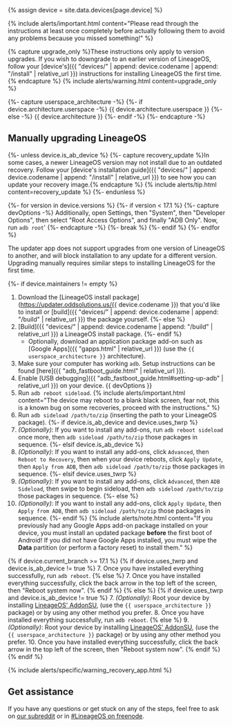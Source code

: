 {% assign device = site.data.devices[page.device] %}

{% include alerts/important.html content="Please read through the instructions at least once completely before actually following them to avoid any problems because you missed something!" %}

{% capture upgrade_only %}These instructions only apply to version upgrades. If you wish to downgrade to an earlier version of LineageOS, follow your [device's]({{ "devices/" | append: device.codename | append: "/install" | relative_url }}) instructions for installing LineageOS the first time.{% endcapture %}
{% include alerts/warning.html content=upgrade_only %}

{%- capture userspace_architecture -%}
{%- if device.architecture.userspace -%}
{{ device.architecture.userspace }}
{%- else -%}
{{ device.architecture }}
{%- endif -%}
{%- endcapture -%}

## Manually upgrading LineageOS

{%- unless device.is_ab_device %}
{%- capture recovery_update %}In some cases, a newer LineageOS version may not install due to an outdated recovery.
Follow your [device's installation guide]({{ "devices/" | append: device.codename | append: "/install" | relative_url }}) to see how you can update your recovery image.{% endcapture %}
{% include alerts/tip.html content=recovery_update %}
{%- endunless %}

{%- for version in device.versions %}
{%- if version < 17.1 %}
{%- capture devOptions -%}
Additionally, open Settings, then "System", then "Developer Options", then select "Root Access Options", and finally "ADB Only". Now, run `adb root`'
{%- endcapture -%}
{%- break %}
{%- endif %}
{%- endfor %}

The updater app does not support upgrades from one version of LineageOS to another, and will block installation to any update for a different version. Upgrading manually requires similar steps to installing LineageOS for the first time.

{%- if device.maintainers != empty %}
1. Download the [LineageOS install package](https://updater.oddsolutions.us/{{ device.codename }}) that you'd like to install or [build]({{ "devices/" | append: device.codename | append: "/build" | relative_url }}) the package yourself.
{%- else %}
1. [Build]({{ "devices/" | append: device.codename | append: "/build" | relative_url }}) a LineageOS install package.
{%- endif %}
    * Optionally, download an application package add-on such as [Google Apps]({{ "gapps.html" | relative_url }}) (use the `{{ userspace_architecture }}` architecture).
2. Make sure your computer has working `adb`. Setup instructions can be found [here]({{ "adb_fastboot_guide.html" | relative_url }}).
3. Enable [USB debugging]({{ "adb_fastboot_guide.html#setting-up-adb" | relative_url }}) on your device. {{ devOptions }}
4. Run `adb reboot sideload`.
    {% include alerts/important.html content="The device may reboot to a blank black screen, fear not, this is a known bug on some recoveries, proceed with the instructions." %}
5. Run `adb sideload /path/to/zip` (inserting the path to your LineageOS package).
{%- if device.is_ab_device and device.uses_twrp %}
6. _(Optionally)_: If you want to install any add-ons, run `adb reboot sideload` once more, then `adb sideload /path/to/zip` those packages in sequence.
{%- elsif device.is_ab_device %}
6. _(Optionally)_: If you want to install any add-ons, click `Advanced`, then `Reboot to Recovery`, then when your device reboots, click `Apply Update`, then `Apply from ADB`, then `adb sideload /path/to/zip` those packages in sequence.
{%- elsif device.uses_twrp %}
6. _(Optionally)_: If you want to install any add-ons, click `Advanced`, then `ADB Sideload`, then swipe to begin sideload, then `adb sideload /path/to/zip` those packages in sequence.
{%- else %}
6. _(Optionally)_: If you want to install any add-ons, click `Apply Update`, then `Apply from ADB`, then `adb sideload /path/to/zip` those packages in sequence.
{%- endif %}
    {% include alerts/note.html content="If you previously had any Google Apps add-on package installed on your device, you must install an updated package **before** the first boot of Android! If you did not have Google Apps installed, you must wipe the **Data** partition (or perform a factory reset) to install them." %}

{% if device.current_branch >= 17.1 %}
{% if device.uses_twrp and device.is_ab_device != true %}
7. Once you have installed everything successfully, run `adb reboot`.
{% else %}
7. Once you have installed everything successfully, click the back arrow in the top left of the screen, then "Reboot system now".
{% endif %}
{% else %}
{% if device.uses_twrp and device.is_ab_device != true %}
7. _(Optionally)_: Root your device by installing [LineageOS' AddonSU](https://updater.oddsolutions.us/extras), (use the `{{ userspace_architecture }}` package) or by using any other method you prefer.
8. Once you have installed everything successfully, run `adb reboot`.
{% else %}
9. _(Optionally)_: Root your device by installing [LineageOS' AddonSU](https://updater.oddsolutions.us/extras), (use the `{{ userspace_architecture }}` package) or by using any other method you prefer.
10. Once you have installed everything successfully, click the back arrow in the top left of the screen, then "Reboot system now".
{% endif %}
{% endif %}

{% include alerts/specific/warning_recovery_app.html %}

## Get assistance

If you have any questions or get stuck on any of the steps, feel free to ask on [our subreddit](https://reddit.com/r/LineageOS) or in
[#LineageOS on freenode](https://webchat.freenode.net/?channels=LineageOS).
